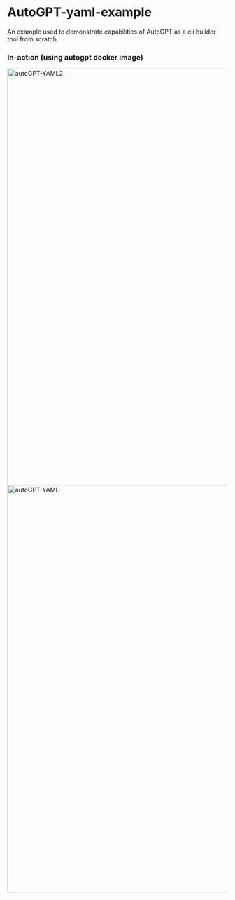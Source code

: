 # AutoGPT-yaml-example
An example used to demonstrate capabilities of AutoGPT as a cli builder tool from scratch 

### In-action (using autogpt docker image)

<img width="950" alt="autoGPT-YAML2" src="https://github.com/pallasite99/AutoGPT-yaml-example/assets/26508636/b4ad9519-4ad3-4d25-9492-ecc4dd7e3e2e">
<img width="929" alt="autoGPT-YAML" src="https://github.com/pallasite99/AutoGPT-yaml-example/assets/26508636/4050dc5c-a191-43d0-85bd-9dd5e6004405">

